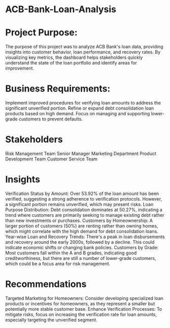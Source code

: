 # ACB-Bank-Loan-Analysis
# Project Purpose:
The purpose of this project was to analyze ACB Bank's loan data, providing insights into customer behavior, loan performance, and recovery rates. By visualizing key metrics, the dashboard helps stakeholders quickly understand the state of the loan portfolio and identify areas for improvement.
# Business Requirements:
  Implement improved procedures for verifying loan amounts to address the significant unverified portion.
  Refine or expand debt consolidation loan products based on high demand.
  Focus on managing and supporting lower-grade customers to prevent defaults.
# Stakeholders
   Risk Management Team
   Senior Manager
   Marketing Department
   Product Development Team
   Customer Service Team
# Insights
  Verification Status by Amount: Over 53.92% of the loan amount has been verified, suggesting a strong adherence to verification protocols. However, a significant portion remains unverified, which may present risks.
  Loan Purpose Distribution: Debt consolidation dominates at 50.27%, indicating a trend where customers are primarily seeking to manage existing debt rather than new investments or purchases.
  Customers by Homeownership: A larger portion of customers (50%) are renting rather than owning homes, which might correlate with the high demand for debt consolidation loans.
  Year-wise Loan and Recovery Trends: There's a peak in loan disbursements and recovery around the early 2000s, followed by a decline. This could indicate economic shifts or changing bank policies.
  Customers by Grade: Most customers fall within the A and B grades, indicating good creditworthiness, but there are still a number of lower-grade customers, which could be a focus area for risk management.
# Recommendations 
  Targeted Marketing for Homeowners: Consider developing specialized loan products or incentives for homeowners, as they represent a smaller but potentially more stable customer base.
  Enhance Verification Processes: To mitigate risks, focus on increasing the verification rate for loan amounts, especially targeting the unverified segment.
  
